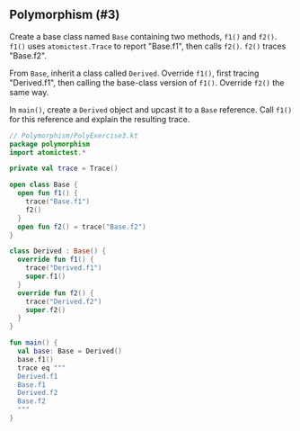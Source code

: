 ## Polymorphism (#3)

Create a base class named `Base` containing two methods, `f1()` and `f2()`.
`f1()` uses `atomictest.Trace` to report "Base.f1", then calls `f2()`. `f2()`
traces "Base.f2".

From `Base`, inherit a class called `Derived`. Override `f1()`, first tracing
"Derived.f1", then calling the base-class version of `f1()`. Override `f2()`
the same way.

In `main()`, create a `Derived` object and upcast it to a `Base` reference.
Call `f1()` for this reference and explain the resulting trace.

```kotlin
// Polymorphism/PolyExercise3.kt
package polymorphism
import atomictest.*

private val trace = Trace()

open class Base {
  open fun f1() {
    trace("Base.f1")
    f2()
  }
  open fun f2() = trace("Base.f2")
}

class Derived : Base() {
  override fun f1() {
    trace("Derived.f1")
    super.f1()
  }
  override fun f2() {
    trace("Derived.f2")
    super.f2()
  }
}

fun main() {
  val base: Base = Derived()
  base.f1()
  trace eq """
  Derived.f1
  Base.f1
  Derived.f2
  Base.f2
  """
}
```